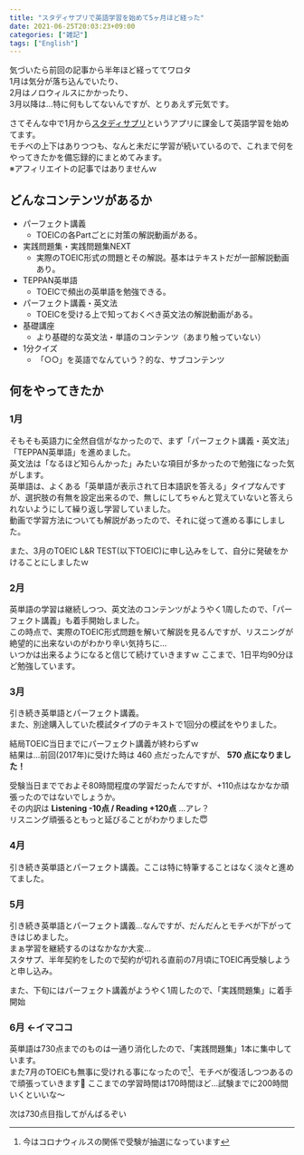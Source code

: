 ```yaml
---
title: "スタディサプリで英語学習を始めて5ヶ月ほど経った"
date: 2021-06-25T20:03:23+09:00
categories: ["雑記"]
tags: ["English"]
---
```


気づいたら前回の記事から半年ほど経っててワロタ  
1月は気分が落ち込んでいたり、  
2月はノロウィルスにかかったり、  
3月以降は...特に何もしてないんですが、とりあえず元気です。

さてそんな中で1月から[スタディサプリ](https://eigosapuri.jp/)というアプリに課金して英語学習を始めてます。  
モチベの上下はありつつも、なんと未だに学習が続いているので、これまで何をやってきたかを備忘録的にまとめてみます。  
※アフィリエイトの記事ではありませんｗ

<!--more-->

## どんなコンテンツがあるか
- パーフェクト講義
    - TOEICの各Partごとに対策の解説動画がある。
- 実践問題集・実践問題集NEXT
    - 実際のTOEIC形式の問題とその解説。基本はテキストだが一部解説動画あり。
- TEPPAN英単語
    - TOEICで頻出の英単語を勉強できる。
- パーフェクト講義・英文法
    - TOEICを受ける上で知っておくべき英文法の解説動画がある。
- 基礎講座
    - より基礎的な英文法・単語のコンテンツ（あまり触っていない）
- 1分クイズ
    - 「○○」を英語でなんていう？的な、サブコンテンツ

## 何をやってきたか
### 1月
そもそも英語力に全然自信がなかったので、まず「パーフェクト講義・英文法」「TEPPAN英単語」を進めました。  
英文法は「なるほど知らんかった」みたいな項目が多かったので勉強になった気がします。  
英単語は、よくある「英単語が表示されて日本語訳を答える」タイプなんですが、選択肢の有無を設定出来るので、無しにしてちゃんと覚えていないと答えられないようにして繰り返し学習していました。  
動画で学習方法についても解説があったので、それに従って進める事にしました。

また、3月のTOEIC L&R TEST(以下TOEIC)に申し込みをして、自分に発破をかけることにしましたｗ

### 2月
英単語の学習は継続しつつ、英文法のコンテンツがようやく1周したので、「パーフェクト講義」も着手開始しました。  
この時点で、実際のTOEIC形式問題を解いて解説を見るんですが、リスニングが絶望的に出来ないのがわかり辛い気持ちに…  
いつかは出来るようになると信じて続けていきますｗ
ここまで、1日平均90分ほど勉強しています。  

### 3月
引き続き英単語とパーフェクト講義。  
また、別途購入していた模試タイプのテキストで1回分の模試をやりました。  

結局TOEIC当日までにパーフェクト講義が終わらずｗ  
結果は…前回(2017年)に受けた時は 460 点だったんですが、 **570 点になりました！**

受験当日まででおよそ80時間程度の学習だったんですが、+110点はなかなか頑張ったのではないでしょうか。  
その内訳は **Listening -10点 / Reading +120点** ...アレ？  
リスニング頑張るともっと延びることがわかりました😇

### 4月
引き続き英単語とパーフェクト講義。ここは特に特筆することはなく淡々と進めてました。

### 5月
引き続き英単語とパーフェクト講義…なんですが、だんだんとモチベが下がってきはじめました。  
まぁ学習を継続するのはなかなか大変…  
スタサプ、半年契約をしたので契約が切れる直前の7月頃にTOEIC再受験しようと申し込み。

また、下旬にはパーフェクト講義がようやく1周したので、「実践問題集」に着手開始

### 6月 ←イマココ
英単語は730点までのものは一通り消化したので、「実践問題集」1本に集中しています。  
また7月のTOEICも無事に受けれる事になったので[^toeic_lottery]、モチベが復活しつつあるので頑張っていきます💪
ここまでの学習時間は170時間ほど…試験までに200時間いくといいな～

次は730点目指してがんばるぞい

[^toeic_lottery]: 今はコロナウィルスの関係で受験が抽選になっています


